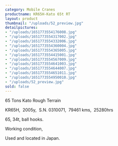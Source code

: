 ```yaml
---
category: Mobile Cranes
productname: KR65H-Kato 65t RT
layout: product
thumbnail: "/uploads/52_preview.jpg"
detailpictures:
- "/uploads/1651773554176008.jpg"
- "/uploads/1651773554317002.jpg"
- "/uploads/1651773554332006.jpg"
- "/uploads/1651773554360004.jpg"
- "/uploads/1651773554365005.jpg"
- "/uploads/1651773554415001.jpg"
- "/uploads/1651773554567009.jpg"
- "/uploads/1651773554641003.jpg"
- "/uploads/1651773554644007.jpg"
- "/uploads/1651773554651011.jpg"
- "/uploads/1651773554950010.jpg"
- "/uploads/52_preview.jpg"
sold: false
---
```


65 Tons Kato Rough Terrain

KR65H,&nbsp;&nbsp;2005y,&nbsp; S.N. 0310071, &nbsp;79461 kms,&nbsp; 25280hrs

65, 34t, ball hooks.

Working&nbsp;condition,

 Used and located in Japan.



